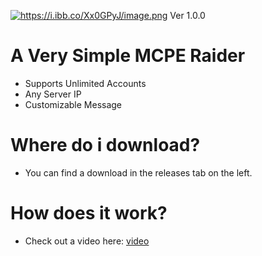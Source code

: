 <a href="https://i.ibb.co/Xx0GPyJ/image.png"><img src="https://i.ibb.co/Xx0GPyJ/image.png" alt="https://i.ibb.co/Xx0GPyJ/image.png" border="0"></a> Ver 1.0.0

# A Very Simple MCPE Raider

 - Supports Unlimited Accounts
 - Any Server IP
 - Customizable Message

# Where do i download?

 - You can find a download in the releases tab on the left.

# How does it work?

 - Check out a video here: <a href="https://www.youtube.com/watch?v=T57zEvbImvU&ab_channel=TTqco">video</a>



